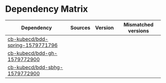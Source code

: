 # Dependency Matrix

Dependency | Sources | Version | Mismatched versions
---------- | ------- | ------- | -------------------
[cb-kubecd/bdd-spring-1579771796](https://github.com/cb-kubecd/bdd-spring-1579771796.git) |  | []() | 
[cb-kubecd/bdd-gh-1579772900](https://github.com/cb-kubecd/bdd-gh-1579772900.git) |  | []() | 
[cb-kubecd/bdd-sbhg-1579772900](https://github.com/cb-kubecd/bdd-sbhg-1579772900.git) |  | []() | 
